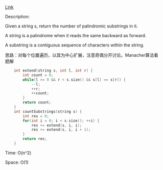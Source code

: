 [Link](https://leetcode.cn/problems/palindromic-substrings/description/)

Description:

Given a string s, return the number of palindromic substrings in it.

A string is a palindrome when it reads the same backward as forward.

A substring is a contiguous sequence of characters within the string.

思路：对每个位置遍历，以其为中心扩展，注意奇偶分开讨论。Manacher算法看题解

```c++
    int extend(string s, int l, int r) {
        int count = 0;
        while(l >= 0 && r < s.size() && s[l] == s[r]) {
            --l;
            ++r;
            ++count;
        }
        return count;
    }
    int countSubstrings(string s) {
        int res = 0;
        for(int i = 0; i < s.size(); ++i) {
            res += extend(s, i, i);
            res += extend(s, i, i + 1);
        }
        return res;
    }
```

Time: O(n^2)

Space: O(1)

